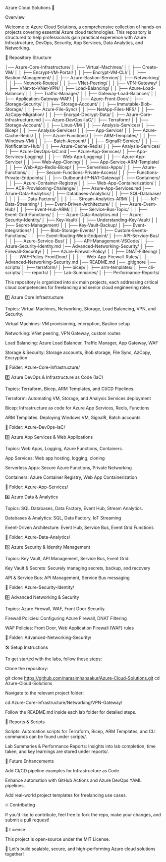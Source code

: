 Azure Cloud Solutions 🚀

Overview

Welcome to Azure Cloud Solutions, a comprehensive collection of hands-on projects covering essential Azure cloud technologies. This repository is structured to help professionals gain practical experience with Azure Infrastructure, DevOps, Security, App Services, Data Analytics, and Networking.

📁 Repository Structure

│── Azure-Core-Infrastructure/
│   ├── Virtual-Machines/
│   │   ├── Create-VM/
│   │   ├── Encrypt-VM-Portal/
│   │   ├── Encrypt-VM-CLI/
│   │   ├── Bastion-Management/
│   │   ├── Azure-Bastion-Service/
│   ├── Networking/
│   │   ├── Network-Routes/
│   │   ├── VNet-Peering/
│   │   ├── VPN-Gateway/
│   │   ├── VNet-to-VNet-VPN/
│   ├── Load-Balancing/
│   │   ├── Azure-Load-Balancer/
│   │   ├── Traffic-Manager/
│   │   ├── Gateway-Load-Balancer/
│   │   ├── Application-Gateway-WAF/
│   │   ├── Azure-Front-Door/
│   ├── Storage-Security/
│   │   ├── Storage-Account/
│   │   ├── Immutable-Blob-Storage/
│   │   ├── Azure-File-Sync/
│   │   ├── NetApp-Files-NFS/
│   │   ├── AzCopy-Migration/
│   │   ├── Encrypt-Decrypt-Data/
│   ├── Azure-Core-Infrastructure.md
│── Azure-DevOps-IaC/
│   ├── Terraform/
│   │   ├── Storage-Account/
│   │   ├── Linux-VM/
│   │   ├── Analysis-Services/
│   ├── Bicep/
│   │   ├── Analysis-Services/
│   │   ├── App-Service/
│   │   ├── Azure-Cache-Redis/
│   │   ├── Azure-Functions/
│   ├── ARM-Templates/
│   │   ├── Windows-VM/
│   │   ├── Batch-Account/
│   │   ├── SignalR-Service/
│   │   ├── Notification-Hub/
│   │   ├── Azure-Cache-Redis/
│   │   ├── Analysis-Services/
│   ├── Azure-DevOps-IaC.md
│── Azure-App-Services/
│   ├── App-Services-Logging/
│   │   ├── Web-App-Logging/
│   │   ├── Azure-App-Service/
│   │   ├── Web-App-Cloning/
│   │   ├── App-Service-ARM-Template/
│   │   ├── Web-App-Redis-Bicep/
│   ├── Serverless-Apps/
│   │   ├── Azure-Functions/
│   │   ├── Secure-Functions-Private-Access/
│   │   ├── Functions-Private-Endpoints/
│   │   ├── Outbound-IP-NAT-Gateway/
│   ├── Containers/
│   │   ├── Azure-Container-Registry/
│   │   ├── Web-App-Containerization/
│   │   ├── ACR-Provisioning-Challenge/
│   ├── Azure-App-Services.md
│── Azure-Data-Analytics/
│   ├── Databases-Analytics/
│   │   ├── SQL-Database/
│   │   │   ├── Data-Factory/
│   │   │   ├── Stream-Analytics-ARM/
│   │   │   ├── IoT-Data-Streaming/
│   ├── Event-Driven-Architecture/
│   │   ├── Azure-Event-Hub/
│   │   ├── Event-Hub-ARM/
│   │   ├── Service-Bus-Topic/
│   │   ├── Event-Grid-Functions/
│   ├── Azure-Data-Analytics.md
│── Azure-Security-Identity/
│   ├── Key-Vault/
│   │   ├── Understanding-Key-Vault/
│   │   ├── Secret-Management/
│   │   ├── Key-Vault-Backup/
│   ├── Event-Integrations/
│   │   ├── Blob-Storage-Events/
│   │   ├── Custom-Events-Functions/
│   │   ├── Event-Routing-Web-Endpoint/
│   ├── API-Service-Bus/
│   │   ├── Azure-Service-Bus/
│   │   ├── API-Management-VSCode/
│   ├── Azure-Security-Identity.md
│── Advanced-Networking-Security/
│   ├── Firewall-Security/
│   │   ├── Azure-Firewall-Policy/
│   │   ├── DNAT-Filtering/
│   │   ├── WAF-Policy-FrontDoor/
│   │   ├── Web-App-Firewall-Rules/
│   ├── Advanced-Networking-Security.md
│── README.md
│── .gitignore
│── scripts/
│   ├── terraform/
│   ├── bicep/
│   ├── arm-templates/
│   ├── cli-scripts/
│── reports/
│   ├── Lab-Summaries/
│   ├── Performance-Reports/ 

This repository is organized into six main projects, each addressing critical cloud competencies for freelancing and senior cloud engineering roles.

1️⃣ Azure Core Infrastructure

Topics: Virtual Machines, Networking, Storage, Load Balancing, VPN, and Security.

Virtual Machines: VM provisioning, encryption, Bastion setup

Networking: VNet peering, VPN Gateway, custom routes

Load Balancing: Azure Load Balancer, Traffic Manager, App Gateway, WAF

Storage & Security: Storage accounts, Blob storage, File Sync, AzCopy, Encryption

📂 Folder: Azure-Core-Infrastructure/

2️⃣ Azure DevOps & Infrastructure as Code (IaC)

Topics: Terraform, Bicep, ARM Templates, and CI/CD Pipelines.

Terraform: Automating VM, Storage, and Analysis Services deployment

Bicep: Infrastructure as code for Azure App Services, Redis, Functions

ARM Templates: Deploying Windows VM, SignalR, Batch accounts

📂 Folder: Azure-DevOps-IaC/

3️⃣ Azure App Services & Web Applications

Topics: Web Apps, Logging, Azure Functions, Containers.

App Services: Web app hosting, logging, cloning

Serverless Apps: Secure Azure Functions, Private Networking

Containers: Azure Container Registry, Web App Containerization

📂 Folder: Azure-App-Services/

4️⃣ Azure Data & Analytics

Topics: SQL Databases, Data Factory, Event Hub, Stream Analytics.

Databases & Analytics: SQL, Data Factory, IoT Streaming

Event-Driven Architecture: Event Hub, Service Bus, Event Grid Functions

📂 Folder: Azure-Data-Analytics/

5️⃣ Azure Security & Identity Management

Topics: Key Vault, API Management, Service Bus, Event Grid.

Key Vault & Secrets: Securely managing secrets, backup, and recovery

API & Service Bus: API Management, Service Bus messaging

📂 Folder: Azure-Security-Identity/

6️⃣ Advanced Networking & Security

Topics: Azure Firewall, WAF, Front Door Security.

Firewall Policies: Configuring Azure Firewall, DNAT Filtering

WAF Policies: Front Door, Web Application Firewall (WAF) rules

📂 Folder: Advanced-Networking-Security/

🛠 Setup Instructions

To get started with the labs, follow these steps:

Clone the repository:

git clone https://github.com/narasimhanaakur/Azure-Cloud-Solutions.git
cd Azure-Cloud-Solutions

Navigate to the relevant project folder:

cd Azure-Core-Infrastructure/Networking/VPN-Gateway/

Follow the README.md inside each lab folder for detailed steps.

🐝 Reports & Scripts

Scripts: Automation scripts for Terraform, Bicep, ARM Templates, and CLI commands can be found under scripts/.

Lab Summaries & Performance Reports: Insights into lab completion, time taken, and key learnings are stored under reports/.

🎯 Future Enhancements

Add CI/CD pipeline examples for Infrastructure as Code.

Enhance automation with GitHub Actions and Azure DevOps YAML pipelines.

Add real-world project templates for freelancing use cases.

🔥 Contributing

If you’d like to contribute, feel free to fork the repo, make your changes, and submit a pull request!

📌 License

This project is open-source under the MIT License.

🚀 Let's build scalable, secure, and high-performing Azure cloud solutions together!


